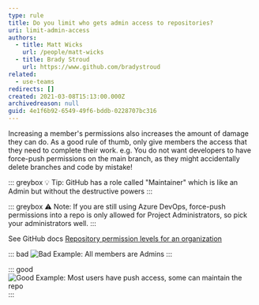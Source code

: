 ```yaml
---
type: rule
title: Do you limit who gets admin access to repositories?
uri: limit-admin-access
authors:
  - title: Matt Wicks
    url: /people/matt-wicks
  - title: Brady Stroud
    url: https://www.github.com/bradystroud
related:
  - use-teams
redirects: []
created: 2021-03-08T15:13:00.000Z
archivedreason: null
guid: 4e1f6b92-6549-49f6-bddb-0228707bc316
---
```

Increasing a member's permissions also increases the amount of damage they can do. As a good rule of thumb, only give members the access that they need to complete their work. 
e.g. You do not want developers to have force-push permissions on the main branch, as they might accidentally delete branches and code by mistake!

::: greybox
💡 Tip: GitHub has a role called "Maintainer" which is like an Admin but without the destructive powers
:::

::: greybox
⚠️ Note: If you are still using Azure DevOps, force-push permissions into a repo is only allowed for Project Administrators, so pick your administrators well.
:::

See GitHub docs [Repository permission levels for an organization](https://docs.github.com/en/github/setting-up-and-managing-organizations-and-teams/repository-permission-levels-for-an-organization)

::: bad
![Bad Example: All members are Admins](tooManyAdmins.png)
:::

::: good
![Good Example: Most users have push access, some can maintain the repo](notManyAdmins.png)
:::
